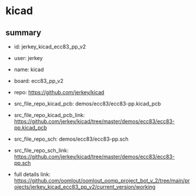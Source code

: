 # kicad
 
## summary 
* id: jerkey_kicad_ecc83_pp_v2
* user: jerkey
* name: kicad
* board: ecc83_pp_v2
* repo: https://github.com/jerkey/kicad
* src_file_repo_kicad_pcb: demos/ecc83/ecc83-pp.kicad_pcb
* src_file_repo_kicad_pcb_link: https://github.com/jerkey/kicad/tree/master/demos/ecc83/ecc83-pp.kicad_pcb


* src_file_repo_sch: demos/ecc83/ecc83-pp.sch
* src_file_repo_sch_link: https://github.com/jerkey/kicad/tree/master/demos/ecc83/ecc83-pp.sch
* full details link: https://github.com/oomlout/oomlout_oomp_project_bot_v_2/tree/main/projects/jerkey_kicad_ecc83_pp_v2/current_version/working  







